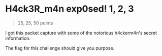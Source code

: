# H4ck3R_m4n exp0sed! 1, 2, 3
> 25, 25, 50 points

I got this packet capture with some of the notorious h4ckerm4n's secret information.

The flag for this challenge should give you purpose.